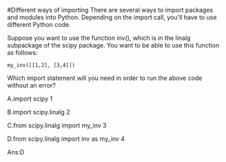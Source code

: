 #Different ways of importing
There are several ways to import packages and modules into Python. Depending on the import call, you'll have to use different Python code.

Suppose you want to use the function inv(), which is in the linalg subpackage of the scipy package. You want to be able to use this function as follows:
```
my_inv([[1,2], [3,4]])
```
Which import statement will you need in order to run the above code without an error?

A.import scipy 1

B.import scipy.linalg 2

C.from scipy.linalg import my_inv 3

D.from scipy.linalg import inv as my_inv 4

Ans:D
